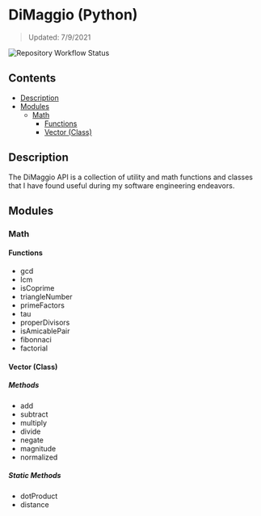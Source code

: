 # DiMaggio (Python)
> Updated: 7/9/2021

![Repository Workflow Status](https://github.com/AntonioDiMaggio/dimaggio-python/actions/workflows/python-package.yml/badge.svg)

## Contents
* [Description](#description)
* [Modules](#modules)
    * [Math](#math)
        * [Functions](#functions)
        * [Vector (Class)](#vector-class)

## Description
The DiMaggio API is a collection of utility and math functions and classes that I have found useful during my software engineering endeavors.
## Modules
### Math
#### Functions
* gcd
* lcm
* isCoprime
* triangleNumber
* primeFactors
* tau
* properDivisors
* isAmicablePair
* fibonnaci
* factorial

#### Vector (Class)
##### Methods
* add
* subtract
* multiply
* divide
* negate
* magnitude
* normalized

##### Static Methods
* dotProduct
* distance